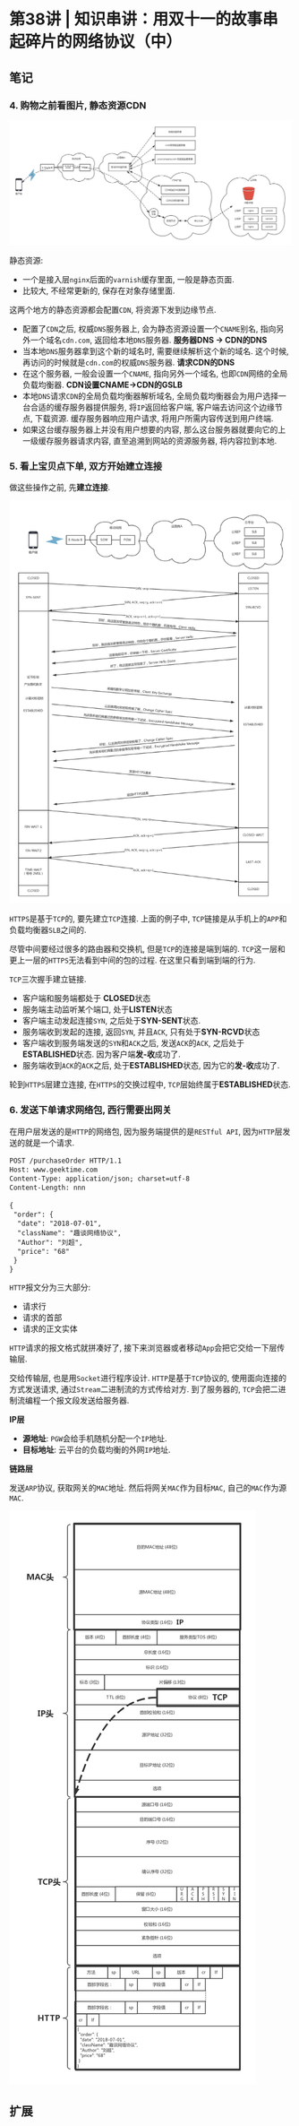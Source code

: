 # 第38讲 | 知识串讲：用双十一的故事串起碎片的网络协议（中）

## 笔记

### 4. 购物之前看图片, 静态资源CDN

![](./img/38_01.jpg)

静态资源:

* 一个是接入层`nginx`后面的`varnish`缓存里面, 一般是静态页面.
* 比较大, 不经常更新的, 保存在对象存储里面.

这两个地方的静态资源都会配置`CDN`, 将资源下发到边缘节点.

* 配置了`CDN`之后, 权威`DNS`服务器上, 会为静态资源设置一个`CNAME`别名, 指向另外一个域名`cdn.com`, 返回给本地`DNS`服务器. **服务器DNS -> CDN的DNS**
* 当本地`DNS`服务器拿到这个新的域名时, 需要继续解析这个新的域名. 这个时候, 再访问的时候就是`cdn.com`的权威`DNS`服务器. **请求CDN的DNS**
* 在这个服务器, 一般会设置一个`CNAME`, 指向另外一个域名, 也即`CDN`网络的全局负载均衡器. **CDN设置CNAME->CDN的GSLB**
* 本地`DNS`请求`CDN`的全局负载均衡器解析域名, 全局负载均衡器会为用户选择一台合适的缓存服务器提供服务, 将`IP`返回给客户端, 客户端去访问这个边缘节点, 下载资源. 缓存服务器响应用户请求, 将用户所需内容传送到用户终端.
* 如果这台缓存服务器上并没有用户想要的内容, 那么这台服务器就要向它的上一级缓存服务器请求内容, 直至追溯到网站的资源服务器, 将内容拉到本地.

### 5. 看上宝贝点下单, 双方开始建立连接

做这些操作之前, 先**建立连接**.

![](./img/38_02.jpg)

`HTTPS`是基于`TCP`的, 要先建立`TCP`连接. 上面的例子中, `TCP`链接是从手机上的`APP`和负载均衡器`SLB`之间的.

尽管中间要经过很多的路由器和交换机, 但是`TCP`的连接是端到端的. `TCP`这一层和更上一层的`HTTPS`无法看到中间的包的过程. 在这里只看到端到端的行为.

`TCP`三次握手建立链接.

* 客户端和服务端都处于 **CLOSED**状态
* 服务端主动监听某个端口, 处于**LISTEN**状态
* 客户端主动发起连接`SYN`, 之后处于**SYN-SENT**状态.
* 服务端收到发起的连接, 返回`SYN`, 并且`ACK`, 只有处于**SYN-RCVD**状态
* 客户端收到服务端发送的`SYN`和`ACK`之后, 发送`ACK`的`ACK`, 之后处于**ESTABLISHED**状态. 因为客户端**发-收**成功了.
* 服务端收到`ACK`的`ACK`之后, 处于**ESTABLISHED**状态, 因为它的**发-收**成功了.

轮到`HTTPS`层建立连接, 在`HTTPS`的交换过程中, `TCP`层始终属于**ESTABLISHED**状态.

### 6. 发送下单请求网络包, 西行需要出网关

在用户层发送的是`HTTP`的网络包, 因为服务端提供的是`RESTful API`, 因为`HTTP`层发送的就是一个请求.

```
POST /purchaseOrder HTTP/1.1
Host: www.geektime.com
Content-Type: application/json; charset=utf-8
Content-Length: nnn
 
{
 "order": {
  "date": "2018-07-01",
  "className": "趣谈网络协议",
  "Author": "刘超",
  "price": "68"
 }
}
```

`HTTP`报文分为三大部分:

* 请求行
* 请求的首部
* 请求的正文实体

`HTTP`请求的报文格式就拼凑好了, 接下来浏览器或者移动`App`会把它交给一下层传输层.

交给传输层, 也是用`Socket`进行程序设计. `HTTP`是基于`TCP`协议的, 使用面向连接的方式发送请求, 通过`Stream`二进制流的方式传给对方. 到了服务器的, `TCP`会把二进制流编程一个报文段发送给服务器.

**IP层**

* **源地址**: `PGW`会给手机随机分配一个`IP`地址. 
* **目标地址**: 云平台的负载均衡的外网`IP`地址.

**链路层**

发送`ARP`协议, 获取网关的`MAC`地址. 然后将网关`MAC`作为目标`MAC`, 自己的`MAC`作为源`MAC`.

![](./img/38_03.jpg)

## 扩展